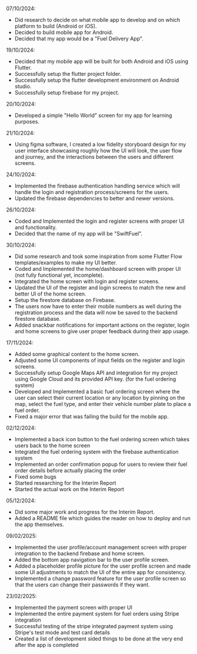 07/10/2024:

+ Did research to decide on what mobile app to develop and on which platform to build (Android or iOS).
+ Decided to build mobile app for Android. 
+ Decided that my app would be a "Fuel Delivery App".

19/10/2024:

+ Decided that my mobile app will be built for both Android and iOS using Flutter. 
+ Successfully setup the flutter project folder. 
+ Successfully setup the flutter development environment on Android studio. 
+ Successfully setup firebase for my project. 

20/10/2024:

+ Developed a simple "Hello World" screen for my app for learning purposes. 

21/10/2024:

+ Using figma software, I created a low fidelity storyboard design for my user interface showcasing roughly how the UI will look, the user flow and journey, and the interactions between the users and different screens.

24/10/2024:

+ Implemented the firebase authentication handling service which will handle the login and registration process/screens for the users.
+ Updated the firebase dependencies to better and newer versions. 

26/10/2024:

+ Coded and Implemented the login and register screens with proper UI and functionality. 
+ Decided that the name of my app will be "SwiftFuel".

30/10/2024:

+ Did some research and took some inspiration from some Flutter Flow templates/examples to make my UI better.
+ Coded and Implemented the home/dashboard screen with proper UI (not fully functional yet, incomplete).
+ Integrated the home screen with login and register screens. 
+ Updated the UI of the register and login screens to match the new and better UI of the home screen. 
+ Setup the firestore database on Firebase. 
+ The users now have to enter their mobile numbers as well during the registration process and the data will now be saved to the backend firestore database. 
+ Added snackbar notifications for important actions on the register, login and home screens to give user proper feedback during their app usage. 

17/11/2024:

+ Added some graphical content to the home screen.
+ Adjusted some UI components of input fields on the register and login screens.
+ Successfully setup Google Maps API and integration for my project using Google Cloud and its provided API key. (for the fuel ordering system)
+ Developed and Implemented a basic fuel ordering screen where the user can select their current location or any location by pinning on the map, select the fuel type, and enter their vehicle number plate to place a fuel order. 
+ Fixed a major error that was failing the build for the mobile app. 

02/12/2024:

+ Implemented a back icon button to the fuel ordering screen which takes users back to the home screen
+ Integrated the fuel ordering system with the firebase authentication system
+ Implemented an order confirmation popup for users to review their fuel order details before actually placing the order
+ Fixed some bugs
+ Started researching for the Interim Report
+ Started the actual work on the Interim Report

05/12/2024:

+ Did some major work and progress for the Interim Report.
+ Added a README file which guides the reader on how to deploy and run the app themselves. 

09/02/2025:

+ Implemented the user profile/account management screen with proper integration to the backend firebase and home screen. 
+ Added the bottom app navigation bar to the user profile screen.
+ Added a placeholder profile picture for the user profile screen and made some UI adjustments to match the UI of the entire app for consistency.
+ Implemented a change password feature for the user profile screen so that the users can change their passwords if they want.

23/02/2025:

+ Implemented the payment screen with proper UI
+ Implemented the entire payment system for fuel orders using Stripe integration
+ Successful testing of the stripe integrated payment system using Stripe's test mode and test card details
+ Created a list of development sided things to be done at the very end after the app is completed 
















 



